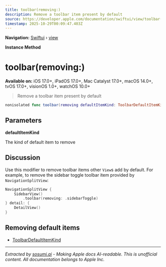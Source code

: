 ```yaml
---
title: toolbar(removing:)
description: Remove a toolbar item present by default
source: https://developer.apple.com/documentation/swiftui/view/toolbar(removing:)
timestamp: 2025-10-29T00:09:47.403Z
---
```


**Navigation:** [Swiftui](/documentation/swiftui) › [view](/documentation/swiftui/view)

**Instance Method**

# toolbar(removing:)

**Available on:** iOS 17.0+, iPadOS 17.0+, Mac Catalyst 17.0+, macOS 14.0+, tvOS 17.0+, visionOS 1.0+, watchOS 10.0+

> Remove a toolbar item present by default

```swift
nonisolated func toolbar(removing defaultItemKind: ToolbarDefaultItemKind?) -> some View
```

## Parameters

**defaultItemKind**

The kind of default item to remove



## Discussion

Use this modifier to remove toolbar items other `View`s add by default. For example, to remove the sidebar toggle toolbar item provided by `NavigationSplitView`:

```swift
NavigationSplitView {
    SidebarView()
        .toolbar(removing: .sidebarToggle)
} detail: {
    DetailView()
}
```

## Removing default items

- [ToolbarDefaultItemKind](/documentation/swiftui/toolbardefaultitemkind)

---

*Extracted by [sosumi.ai](https://sosumi.ai) - Making Apple docs AI-readable.*
*This is unofficial content. All documentation belongs to Apple Inc.*
